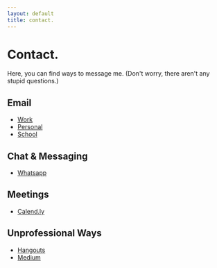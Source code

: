 ```yaml
---
layout: default
title: contact.
---
```


# Contact.
Here, you can find ways to message me. (Don't worry, there aren't any stupid questions.)

<article class="">
  <h1 class="f4 bold center mw6">Email</h1>
  <ul class="list pl0 ml0 center mw6 ba b--light-silver br2">
    <li class="ph3 pv3 bb b--light-silver"><a href="mailto:itsrishikothari@gmail.com" class="link dim black b f6 f5-ns mr3">Work</a></li>
    <li class="ph3 pv3 bb b--light-silver"><a href="mailto:rishiosaur@gmail.com" class="link dim black b f6 f5-ns mr3">Personal</a></li>
    <li class="ph3 pv3"><a href="mailto:684386@pdsb.net" class="link dim black b f6 f5-ns mr3">School</a></li>
  </ul>
</article>

<article class="">
  <h1 class="f4 bold center mw6">Chat & Messaging</h1>
  <ul class="list pl0 ml0 center mw6 ba b--light-silver br2">
    <li class="ph3 pv3"><a href="416-873-2166" class="link dim black b f6 f5-ns mr3">Whatsapp</a></li>
  </ul>
</article>

<article class="">
  <h1 class="f4 bold center mw6">Meetings</h1>
  <ul class="list pl0 ml0 center mw6 ba b--light-silver br2">
    <li class="ph3 pv3"><a href="https://calend.ly/heyrishi" class="link dim black b f6 f5-ns mr3">Calend.ly</a></li>
  </ul>
</article>

<article class="">
  <h1 class="f4 bold center mw6">Unprofessional Ways</h1>
  <ul class="list pl0 ml0 center mw6 ba b--light-silver br2">
    <li class="ph3 pv3 bb b--light-silver"><a href="rishiosaur@gmail.com" class="link dim black b f6 f5-ns mr3">Hangouts</a></li>
    <li class="ph3 pv3"><a href="https://medium.com/rishiosaur" class="link dim black b f6 f5-ns mr3">Medium</a></li>
  </ul>
</article>